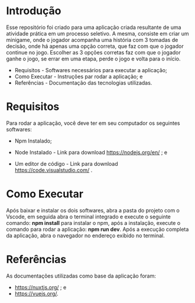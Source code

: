# Introdução

Esse repositório foi criado para uma aplicação criada resultante de uma atividade prática em um processo seletivo. A mesma, consiste em criar um minigame, onde o jogador acompanha uma história com 3 tomadas de decisão, onde há apenas uma opção correta, que faz com que o jogador continue no jogo. Escolher as 3 opções corretas faz com que o jogador ganhe o jogo, se errar em uma etapa, perde o jogo e volta para o início.

* Requisitos - Softwares necessários para executar a aplicação;
* Como Executar - Instruções par rodar a aplicação; e
* Referências - Documentação das tecnologias utilizadas.

# Requisitos

Para rodar a aplicação, você deve ter em seu computador os seguintes softwares:

* Npm Instalado;

* Node Instalado - Link para download https://nodejs.org/en/ ; e
* Um editor de código - Link para download https://code.visualstudio.com/ .

# Como Executar

Após baixar  e instalar os dois softwares, abra a pasta do projeto com o Vscode, em seguida abra o terminal integrado e execute o seguinte comando: <strong>npm install</strong> para instalar o npm, após a instalação, execute o comando para rodar a aplicação: <strong>npm run dev</strong>. Após a execução completa da aplicação, abra o navegador no endereço exibido no terminal.

# Referências

As documentações utilizadas como base da aplicação foram:

* https://nuxtjs.org/ ; e
* https://vuejs.org/.